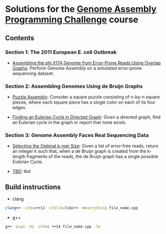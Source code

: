 
# Solutions for the [Genome Assembly Programming Challenge](https://www.coursera.org/learn/assembling-genomes?specialization=data-structures-algorithms) course

## Contents

### Section 1: The 2011 European E. coli Outbreak

* [Assembling the phi X174 Genome from Error-Prone Reads Using Overlap Graphs](https://github.com/olpotkin/ds_and_algos_modern_cpp/blob/master/06-assembling-genomes/week1/phi-x174-error-prone-reads.cpp):
   Perform Genome Assembly on a simulated error-prone sequencing dataset.

### Section 2: Assembling Genomes Using de Bruijn Graphs

* [Puzzle Assembly](https://github.com/olpotkin/ds_and_algos_modern_cpp/blob/master/06-assembling-genomes/week2/01-puzzle-assemply.cpp):
   Consider a square puzzle consisting of n-by-n square pieces, where each square piece has a single color on each of its four edges.

* [Finding an Eulerian Cycle in Directed Graph](https://github.com/olpotkin/ds_and_algos_modern_cpp/blob/master/06-assembling-genomes/week2/02-eulerian-cycle.cpp):
   Given a directed graph, find an Eulerian cycle in the graph or report that none exists.

### Section 3: Genome Assembly Faces Real Sequencing Data

* [Selecting the Optimal k-mer Size](https://tbd):
   Given a list of error-free reads, return an integer k such that, when a de Bruijn graph is created from the k-length fragments of the reads, the de Bruijn graph has a single possible Eulerian Cycle.

* [TBD](https://tbd):
   tbd

## Build instructions

* clang

```bash
clang++ -std=c++11 -stdlib=libc++ -Weverything file_name.cpp
```

* g++

```bash
g++ -pipe -O2 -std=c ++14 file_name.cpp -lm
```
